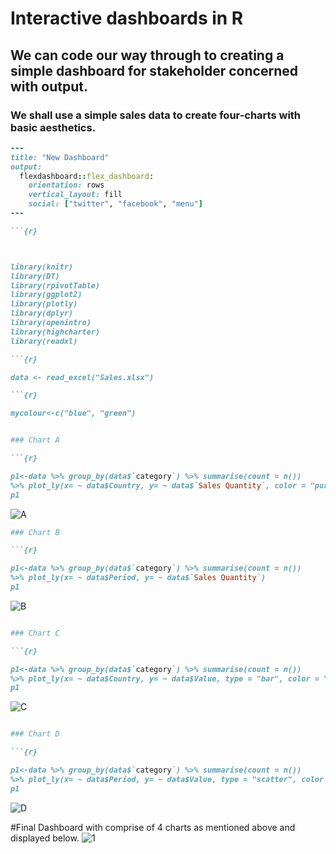 # Interactive dashboards in R
## We can code our way through to creating a simple dashboard for stakeholder concerned with output.
### We shall use a simple sales data to create four-charts with basic aesthetics.
```ruby
---
title: "New Dashboard"
output: 
  flexdashboard::flex_dashboard:
    orientation: rows
    vertical_layout: fill
    social: ["twitter", "facebook", "menu"]
---

```{r}



library(knitr)
library(DT)
library(rpivotTable)
library(ggplot2)
library(plotly)
library(dplyr)
library(openintro)
library(highcharter)
library(readxl)

```

```ruby
```{r}

data <- read_excel("Sales.xlsx")

```
``` ruby
```{r}

mycolour<-c("blue", "green")

```
```ruby

### Chart A

```{r}

p1<-data %>% group_by(data$`category`) %>% summarise(count = n())
%>% plot_ly(x= ~ data$Country, y= ~ data$`Sales Quantity`, color = "purple")
p1
```
![A](https://user-images.githubusercontent.com/104814594/167584729-bda9a06f-828e-48c0-8d3b-79ba049c4955.JPG)

```ruby
### Chart B

```{r}

p1<-data %>% group_by(data$`category`) %>% summarise(count = n())
%>% plot_ly(x= ~ data$Period, y= ~ data$`Sales Quantity`)
p1
```
![B](https://user-images.githubusercontent.com/104814594/167584784-4b6b7d91-8a4e-49e6-86ce-5852230ee40a.JPG)

```ruby

### Chart C

```{r}

p1<-data %>% group_by(data$`category`) %>% summarise(count = n())
%>% plot_ly(x= ~ data$Country, y= ~ data$Value, type = "bar", color = "blue")
p1
```
![C](https://user-images.githubusercontent.com/104814594/167584819-88626ab5-d5fa-4bde-a6d2-182eb3f8ea7f.JPG)

```ruby

### Chart D

```{r}

p1<-data %>% group_by(data$`category`) %>% summarise(count = n()) 
%>% plot_ly(x= ~ data$Period, y= ~ data$Value, type = "scatter", color = "green")
p1

```
![D](https://user-images.githubusercontent.com/104814594/167584870-659e4d59-2783-4f54-a9b7-0f91860258b7.JPG)


#Final Dashboard with comprise of 4 charts as mentioned above and displayed below.
![1](https://user-images.githubusercontent.com/104814594/167584188-398b158c-6ae0-4ccf-a1fa-7bb342fcf51b.JPG)




